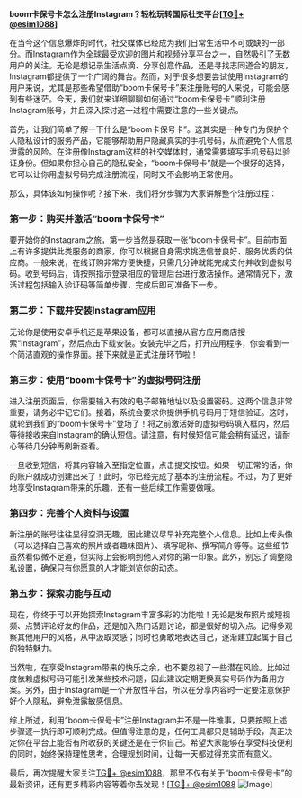 **boom卡保号卡怎么注册Instagram？轻松玩转国际社交平台[[TG💪+ @esim1088](https://t.me/s/esim1088)]**

在当今这个信息爆炸的时代，社交媒体已经成为我们日常生活中不可或缺的一部分。而Instagram作为全球最受欢迎的图片和视频分享平台之一，自然吸引了无数用户的关注。无论是想记录生活点滴、分享创意作品，还是寻找志同道合的朋友，Instagram都提供了一个广阔的舞台。然而，对于很多想要尝试使用Instagram的用户来说，尤其是那些希望借助“boom卡保号卡”来注册账号的人来说，可能会感到有些迷茫。今天，我们就来详细聊聊如何通过“boom卡保号卡”顺利注册Instagram账号，并且深入探讨这一过程中需要注意的一些关键点。

首先，让我们简单了解一下什么是“boom卡保号卡”。这其实是一种专门为保护个人隐私设计的服务产品，它能够帮助用户隐藏真实的手机号码，从而避免个人信息泄露的风险。在注册像Instagram这样的社交媒体时，通常需要填写手机号码以验证身份。但如果你担心自己的隐私安全，“boom卡保号卡”就是一个很好的选择，它可以让你用虚拟号码完成注册流程，同时又不会影响正常使用。

那么，具体该如何操作呢？接下来，我们将分步骤为大家讲解整个注册过程：

### 第一步：购买并激活“boom卡保号卡”

要开始你的Instagram之旅，第一步当然是获取一张“boom卡保号卡”。目前市面上有许多提供此类服务的商家，你可以根据自身需求挑选信誉良好、服务优质的供应商。一般来说，在线订购非常方便快捷，只需几分钟就能完成支付并收到虚拟号码。收到号码后，请按照指示登录相应的管理后台进行激活操作。通常情况下，激活过程包括输入验证码等简单步骤，完成后即可准备下一步。

### 第二步：下载并安装Instagram应用

无论你是使用安卓手机还是苹果设备，都可以直接从官方应用商店搜索“Instagram”，然后点击下载安装。安装完毕之后，打开应用程序，你会看到一个简洁直观的操作界面。接下来就是正式注册环节啦！

### 第三步：使用“boom卡保号卡”的虚拟号码注册

进入注册页面后，你需要输入有效的电子邮箱地址以及设置密码。这两个信息非常重要，请务必牢记它们。接着，系统会要求你提供手机号码用于短信验证。这时，就轮到我们的“boom卡保号卡”登场了！将之前激活好的虚拟号码填入框内，然后等待接收来自Instagram的确认短信。请注意，有时候短信可能会稍有延迟，请耐心等待几分钟再刷新查看。

一旦收到短信，将其内容输入至指定位置，点击提交按钮。如果一切正常的话，你的账户就成功创建出来了！此时，你已经完成了基本的注册流程。不过，为了更好地享受Instagram带来的乐趣，还有一些后续工作需要做哦。

### 第四步：完善个人资料与设置

新注册的账号往往显得空洞无趣，因此建议尽早补充完整个人信息。比如上传头像（可以选择自己喜欢的照片或者趣味图片）、填写昵称、撰写简介等等。这些细节虽然看似微不足道，但实际上会影响到他人对你的第一印象。此外，别忘了调整隐私设置，确保只有你愿意的人才能浏览你的动态。

### 第五步：探索功能与互动

现在，你终于可以开始探索Instagram丰富多彩的功能啦！无论是发布照片或短视频、点赞评论好友的作品，还是加入热门话题讨论，都是很好的切入点。记得多观察其他用户的风格，从中汲取灵感；同时也勇敢地表达自己，逐渐建立起属于自己的独特魅力。

当然啦，在享受Instagram带来的快乐之余，也不要忽视了一些潜在风险。比如过度依赖虚拟号码可能引发某些技术问题，因此建议定期更换真实号码作为备用方案。另外，由于Instagram是一个开放性平台，所以在分享内容时一定要注意保护好个人隐私，避免泄露敏感信息。

综上所述，利用“boom卡保号卡”注册Instagram并不是一件难事，只要按照上述步骤逐一执行即可顺利完成。但值得注意的是，任何工具都只是辅助手段，真正决定你在平台上能否有所收获的关键还是在于你自己。希望大家能够在享受科技便利的同时，始终保持理性思考，合理规划时间，让每一天都过得充实而有意义。

最后，再次提醒大家关注[TG💪+ @esim1088](https://t.me/s/esim1088)，那里不仅有关于“boom卡保号卡”的最新资讯，还有更多精彩内容等着你去发现！[[TG💪+ @esim1088](https://t.me/s/esim1088) ![Image](https://i.postimg.cc/4NQfJmqS/Snipaste-2025-05-13-00-14-12.png)]